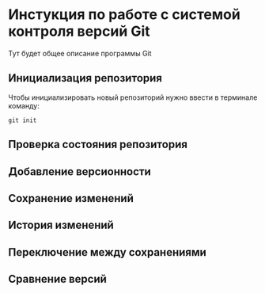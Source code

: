 # Инстукция по работе с системой контроля версий Git

Тут будет общее описание программы Git

## Инициализация репозитория

Чтобы инициализировать новый репозиторий нужно ввести в терминале команду:

    git init


## Проверка состояния репозитория

## Добавление версионности

## Сохранение изменений

## История изменений 

## Переключение между сохранениями

## Сравнение версий